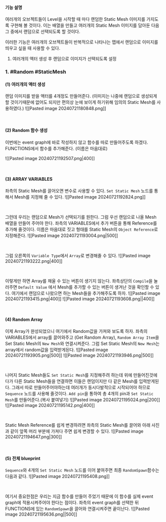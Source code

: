 <br>

#### 기능 설명
여러개의 오브젝트들이 Level을 시작할 때 마다 랜덤한 Static Mesh 이미지를 가지도록 구현해 볼 것이다. 이는 배열을 만들고 여러개의 Static Mesh 이미지를 담아둔 다음 그 중에서 랜덤으로 선택되도록 할 것이다.

이러한 기능은 여러개의 오브젝트들이 반복적으로 나타나는 맵에서 랜덤으로 이미지를 띄우고 싶을 때 사용할 수 있다.
1. 여러개의 액터 생성 후 랜덤으로 이미지가 선택되도록 설정

### 1. #Random #StaticMesh 

#### (1) 여러개의 액터 생성
랜덤 이미지를 받을 액터를 4개정도 만들어준다. (이미지는 나중에 랜덤으로 생성되게 할 것이기때문에 없어도 되지만 편의상 눈에 보이게 하기위해 임의의 Static Mesh를 사용하였다.)
![[Pasted image 20240721180848.png]]

<br>

#### (2) Random 함수 생성
이번에는 event graph에 바로 작성하지 않고 함수를 따로 만들어주도록 하겠다. FUNCTIONS에서 함수를 추가해준다. (이름은 마음대로)

![[Pasted image 20240721192507.png|400]]

<br>

#### (3) ARRAY VARIABLES
좌측의 Static Mesh를 끌어오면 변수로 사용할 수 있다. `Set Static Mesh` 노드를 통해서 Mesh를 지정해 줄 수 있다.
![[Pasted image 20240721192824.png]]

<br>

그런데 우리는 랜덤으로 Mesh가 선택되기를 원한다. 그럼 우선 랜덤으로 나올 Mesh 배열을 만들어 주어야 한다. 좌측의 VARIABLES에서 추가 버튼을 통해 Reference를 추가해 줄것이다. 이름은 마음대로 짓고 형태를 Static Mesh의 `Object Reference`로 지정해준다.
![[Pasted image 20240721193004.png|500]]

<br>

그럼 오른쪽의 `Variable Type`에서 `Array`로 변경해줄 수 있다. 
![[Pasted image 20240721193222.png|400]]

<br>

이렇게만 하면 Array를 채울 수 있는 버튼이 생기지 않는다.
 좌측상단의 `Compile`을 눌러주면 `Default Value` 에서 Mesh를 추가할 수 있는 버튼이 생겨난 것을 확인할 수 있다. 여기에서 랜덤으로 나왔으면 하는 Mesh들을 추가해주도록 하자.
![[Pasted image 20240721193415.png|400]]
![[Pasted image 20240721193608.png||400]]

<br>

#### (4) Random Array
이제 Array가 완성되었으니 여기에서 Random값을 가져와 보도록 하자. 좌측의 VARIABLES에서 array를 끌어와주고 (Get Random Array),  `Random Array Item`을 Set Static Mesh의 `New Mesh`와 연결시켜준다. 그럼 Set Static Mesh의 `New Mesh`는 array에서 random값을 입력받게된다.
![[Pasted image 20240721193905.png|500]]
![[Pasted image 20240721193946.png|500]]

<br>

나머지 Static Mesh들도 `Set Static Mesh`를 지정해주려 하는데 위에 만들어진것에다가 다른 Static Mesh들을 연결하면 이들은 랜덤이지만 다 같은 Mesh를 입력받게된다. 그래서 따로 만들어주어야하는데 여러개가 동시다발적으로 시작되어야 하므로 `Sequence` 노드를 사용해 줄것이다. `Add pin`을 통하여 총 4개의 pin과 `Set Static Mesh`를 만들어준다.(복사 붙여넣기)
![[Pasted image 20240721195024.png|200]]
![[Pasted image 20240721195142.png|400]]

<br>

Static Mesh Reference를 쉽게 변경하려면 좌측의 Static Mesh를 끌어와 아래 사진과 같이 앞쪽 머리 부분에 가져다 주면 쉽게 변경할 수 있다.
![[Pasted image 20240721194647.png|300]]

<br>

#### (5) 전체 blueprint
`Sequence`와 4개의 `Set Static Mesh` 노드를 이어 붙여주면 최종 `RandomSpawn`함수는 다음과 같다. 
![[Pasted image 20240721195408.png]]

<br>

여기서 중요한점은 우리는 지금 함수를 만들어 주었기 때문에 이 함수를 실제 event graph에 적용시켜주어야 한다는 점이다.
좌측의 event graph를 선택한 뒤 FUNCTIONS에 있는 `RandomSpawn`을 끌어와 연결시켜주면 끝이난다.
![[Pasted image 20240721195636.png||500]]